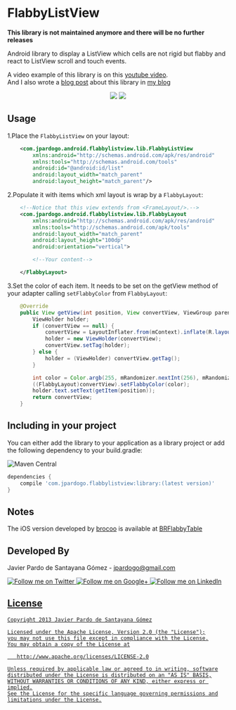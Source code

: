 FlabbyListView
==============

**This library is not maintained anymore and there will be no further releases**

Android library to display a ListView which cells are not rigid but flabby and react to ListView scroll and touch events.

A video example of this library is on this [youtube video][1].  
And I also wrote a [blog post][5] about this library in [my blog][6]

<p align="center">
 <img src="http://i.imgur.com/ugCBHiH.gif](http://i.imgur.com/ugCBHiH.gif"/>
 <img src="http://i.imgur.com/wfWGrBS.gif](http://i.imgur.com/wfWGrBS.gif"/>
</p>


Usage
-----

1.Place the `FlabbyListView` on your layout:

```xml
    <com.jpardogo.android.flabbylistview.lib.FlabbyListView
        xmlns:android="http://schemas.android.com/apk/res/android"
        xmlns:tools="http://schemas.android.com/tools"
        android:id="@android:id/list"
        android:layout_width="match_parent"
        android:layout_height="match_parent"/>
```

2.Populate it with items which xml layout is wrap by a `FlabbyLayout`:


```xml
    <!--Notice that this view extends from <FrameLayout/>.-->
    <com.jpardogo.android.flabbylistview.lib.FlabbyLayout
        xmlns:android="http://schemas.android.com/apk/res/android"
        xmlns:tools="http://schemas.android.com/apk/tools"
        android:layout_width="match_parent"
        android:layout_height="100dp"
        android:orientation="vertical">

        <!--Your content-->

    </FlabbyLayout>
```
3.Set the color of each item. It needs to be set on the getView method of your adapter calling `setFlabbyColor` from `FlabbyLayout`:

```java
    @Override
    public View getView(int position, View convertView, ViewGroup parent) {
        ViewHolder holder;
        if (convertView == null) {
            convertView = LayoutInflater.from(mContext).inflate(R.layout.item_list, parent, false);
            holder = new ViewHolder(convertView);
            convertView.setTag(holder);
        } else {
            holder = (ViewHolder) convertView.getTag();
        }

        int color = Color.argb(255, mRandomizer.nextInt(256), mRandomizer.nextInt(256), mRandomizer.nextInt(256));
        ((FlabbyLayout)convertView).setFlabbyColor(color);
        holder.text.setText(getItem(position));
        return convertView;
    }
```
Including in your project
-------------------------

You can either add the library to your application as a library project or add the following dependency to your build.gradle:

![Maven Central](https://maven-badges.herokuapp.com/maven-central/com.jpardogo.flabbylistview/library/badge.svg)

```groovy
dependencies {
    compile 'com.jpardogo.flabbylistview:library:(latest version)'
}
```

Notes
-----

The iOS version developed by [brocoo][2] is available at [BRFlabbyTable][3]


Developed By
--------------------

Javier Pardo de Santayana Gómez - <jpardogo@gmail.com>

<a href="https://twitter.com/jpardogo">
  <img alt="Follow me on Twitter"
       src="https://raw.github.com/jpardogo/ListBuddies/master/art/ic_twitter.png" />
</a>
<a href="https://plus.google.com/u/0/+JavierPardo/posts">
  <img alt="Follow me on Google+"
       src="https://raw.github.com/jpardogo/ListBuddies/master/art/ic_google+.png" />
</a>
<a href="http://www.linkedin.com/profile/view?id=155395637">
  <img alt="Follow me on LinkedIn"
       src="https://raw.github.com/jpardogo/ListBuddies/master/art/ic_linkedin.png" />

License
-----------

    Copyright 2013 Javier Pardo de Santayana Gómez

    Licensed under the Apache License, Version 2.0 (the "License");
    you may not use this file except in compliance with the License.
    You may obtain a copy of the License at

       http://www.apache.org/licenses/LICENSE-2.0

    Unless required by applicable law or agreed to in writing, software
    distributed under the License is distributed on an "AS IS" BASIS,
    WITHOUT WARRANTIES OR CONDITIONS OF ANY KIND, either express or implied.
    See the License for the specific language governing permissions and
    limitations under the License.

[1]: https://www.youtube.com/watch?v=yN6oO4dBgW8
[2]: https://github.com/brocoo
[3]: https://github.com/brocoo/BRFlabbyTable
[4]: https://play.google.com/store/apps/details?id=com.jpardogo.android.flabbylistview
[5]: http://blog.jpardogo.com/path-and-control-points/
[6]: http://jpardogo.com
